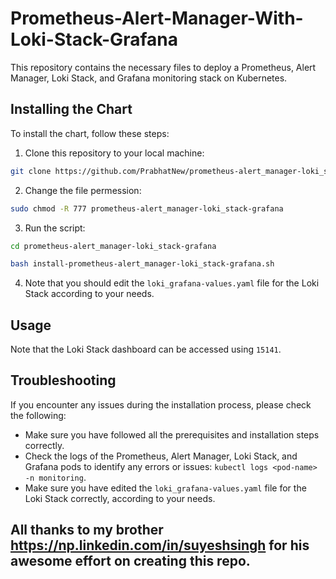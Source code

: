 # Prometheus-Alert-Manager-With-Loki-Stack-Grafana

This repository contains the necessary files to deploy a Prometheus, Alert Manager, Loki Stack, and Grafana monitoring stack on Kubernetes.

## Installing the Chart

To install the chart, follow these steps:

1. Clone this repository to your local machine:

```bash
git clone https://github.com/PrabhatNew/prometheus-alert_manager-loki_stack-grafana.git
```

2. Change the file permession:

```bash
sudo chmod -R 777 prometheus-alert_manager-loki_stack-grafana
```
3. Run the script:
```bash
cd prometheus-alert_manager-loki_stack-grafana
```
```bash
bash install-prometheus-alert_manager-loki_stack-grafana.sh
```
4. Note that you should edit the `loki_grafana-values.yaml` file for the Loki Stack according to your needs.

## Usage

Note that the Loki Stack dashboard can be accessed using `15141`.

## Troubleshooting

If you encounter any issues during the installation process, please check the following:

- Make sure you have followed all the prerequisites and installation steps correctly.
- Check the logs of the Prometheus, Alert Manager, Loki Stack, and Grafana pods to identify any errors or issues: `kubectl logs <pod-name> -n monitoring`.
- Make sure you have edited the `loki_grafana-values.yaml` file for the Loki Stack correctly, according to your needs.
## All thanks to my brother https://np.linkedin.com/in/suyeshsingh for his awesome effort on creating this repo.